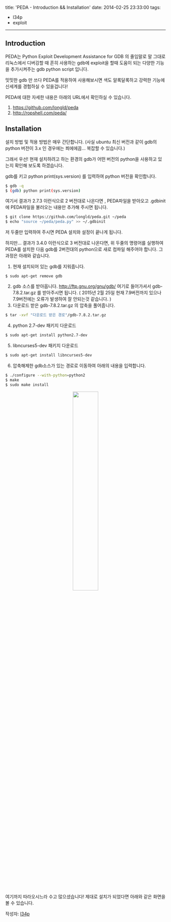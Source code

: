 title: 'PEDA - Introduction && Installation'
date: 2014-02-25 23:33:00
tags:
- l34p
- exploit
---
## Introduction

PEDA는 Python Exploit Development Assistance for GDB 의 줄임말로 말 그대로 리눅스에서 디버깅할 때 흔히 사용하는 gdb에 exploit을 할때 도움이 되는  다양한 기능을 추가시켜주는 gdb python script 입니다.

밋밋한 gdb 만 쓰다 PEDA를 적용하여 사용해보시면 색도 알록달록하고 강력한 기능에 신세계를 경험하실 수 있을겁니다!

PEDA에 대한 자세한 내용은 아래의 URL에서 확인하실 수 있습니다.

1. https://github.com/longld/peda
2. http://ropshell.com/peda/


## Installation

설치 방법 및 적용 방법은 매우 간단합니다. (사실 ubuntu 최신 버전과 같이 gdb의 python 버전이 3.x 인 경우에는 쬐에에끔... 복잡할 수 있습니다.)

그래서 우선! 현재 설치하려고 하는 환경의 gdb가 어떤 버전의 python을 사용하고 있는지 확인해 보도록 하겠습니다.


gdb를 키고 python print(sys.version) 를 입력하여 python 버전을 확인합니다.

```bash
$ gdb -q
$ (gdb) python print(sys.version)
```

여기서 결과가 2.7.3 이런식으로 2 버전대로 나온다면 ,
PEDA파일을 받아오고 .gdbinit에 PEDA파일을 불러오는 내용만 추가해 주시면 됩니다.

```bash
$ git clone https://github.com/longld/peda.git ~/peda
$ echo "source ~/peda/peda.py" >> ~/.gdbinit
```

저 두줄만 입력하여 주시면 PEDA 설치와 설정이 끝나게 됩니다.

하지만... 결과가 3.4.0 이런식으로 3 버전대로 나온다면, 위 두줄의 명령어를 실행하여 PEDA를 설치한 다음 gdb를 2버전대의 python으로 새로 컴파일 해주어야 합니다. 그 과정은 아래와 같습니다.

1. 현재 설치되어 있는 gdb를 지워줍니다.
```
$ sudo apt-get remove gdb
```
2. gdb 소스를 받아옵니다.
http://ftp.gnu.org/gnu/gdb/ 여기로 들어가셔서 gdb-7.8.2.tar.gz 를 받아주시면 됩니다.
( 2015년 2월 25일 현재 7.9버전까지 있으나 7.9버전에는 오류가 발생하여 잘 안되는것 같습니다. ) 
3. 다운로드 받은 gdb-7.8.2.tar.gz 의 압축을 풀어줍니다.
```bash
$ tar -xvf "다운로드 받은 경로"/gdb-7.8.2.tar.gz
```
4. python 2.7-dev 패키지 다운로드
```bash
$ sudo apt-get install python2.7-dev
```
5. libncurses5-dev 패키지 다운로드
```bash
$ sudo apt-get install libncurses5-dev
```
6. 압축해제한 gdb소스가 있는 경로로 이동하여 아래의 내용을 입력합니다.
```bash
$ ./configure --with-python=python2
$ make
$ sudo make install  
```

<p align="center"> <img src="/img/peda.png" style="width: 40%;"/> </p>

여기까지 따라오시느라 수고 많으셨습니다!
제대로 설치가 되었다면 아래와 같은 화면을 볼 수 있습니다.

작성자: [l34p](https://github.com/L34p/)
